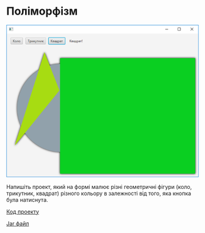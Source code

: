 # Поліморфізм

![Скріншот](/images/chapter10.png)

Напишіть проект, який на формі малює різні геометричні фігури (коло, трикутник, квадрат) різного кольору в залежності від того, яка кнопка була натиснута.

[Код проекту](https://github.com/atmp-if/javafx/tree/project/Polymorph)

[Jar файл](https://github.com/atmp-if/javafx/releases/download/0.3/DanceFigura.jar)
